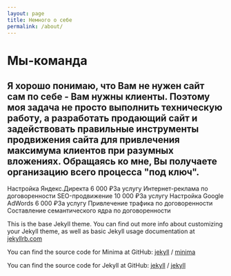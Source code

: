 ```yaml
---
layout: page
title: Немного о себе
permalink: /about/
---
```


# Мы-команда 
## Я хорошо понимаю, что Вам не нужен сайт сам по себе - Вам нужны клиенты. Поэтому моя задача не просто выполнить техническую работу, а разработать продающий сайт и задействовать правильные инструменты продвижения сайта для привлечения максимума клиентов при разумных вложениях. Обращаясь ко мне, Вы получаете организацию всего процесса "под ключ".
Настройка Яндекс.Директа
6 000 ₽За услугу
Интернет-реклама
по договоренности
SEO-продвижение
10 000 ₽За услугу
Настройка Google AdWords
6 000 ₽За услугу
Привлечение трафика
по договоренности
Составление семантического ядра
по договоренности

This is the base Jekyll theme. You can find out more info about customizing your Jekyll theme, as well as basic Jekyll usage documentation at [jekyllrb.com](https://jekyllrb.com/)

You can find the source code for Minima at GitHub:
[jekyll][jekyll-organization] /
[minima](https://github.com/jekyll/minima)

You can find the source code for Jekyll at GitHub:
[jekyll][jekyll-organization] /
[jekyll](https://github.com/jekyll/jekyll)


[jekyll-organization]: https://github.com/jekyll
